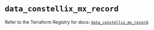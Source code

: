 # `data_constellix_mx_record`

Refer to the Terraform Registry for docs: [`data_constellix_mx_record`](https://registry.terraform.io/providers/constellix/constellix/0.4.6/docs/data-sources/mx_record).
